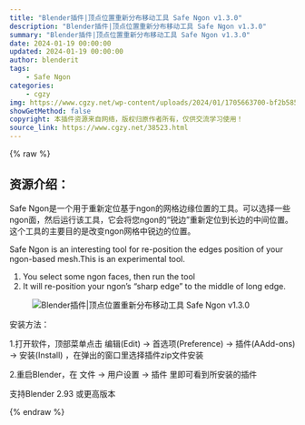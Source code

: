 ```yaml
---
title: "Blender插件|顶点位置重新分布移动工具 Safe Ngon v1.3.0"
description: "Blender插件|顶点位置重新分布移动工具 Safe Ngon v1.3.0"
summary: "Blender插件|顶点位置重新分布移动工具 Safe Ngon v1.3.0"
date: 2024-01-19 00:00:00
updated: 2024-01-19 00:00:00
author: blenderit
tags: 
    - Safe Ngon
categories:
    - cgzy
img: https://www.cgzy.net/wp-content/uploads/2024/01/1705663700-bf2b585aaeb7a04.webp
showGetMethod: false
copyright: 本插件资源来自网络，版权归原作者所有，仅供交流学习使用！
source_link: https://www.cgzy.net/38523.html
---
```


{% raw %}
<div class="wp-block-pandastudio-title"><div class="title_style_01"><h2 id="h2-0">资源介绍：</h2></div></div><p class="is-style-text-indent-2em">Safe Ngon是一个用于重新定位基于ngon的网格边缘位置的工具。可以选择一些ngon面，然后运行该工具，它会将您ngon的“锐边”重新定位到长边的中间位置。这个工具的主要目的是改变ngon网格中锐边的位置。</p><p>Safe Ngon is an interesting tool for re-position the edges position of your ngon-based mesh.This is an experimental tool.</p><ol>
<li>You select some ngon faces, then run the tool</li>



<li>It will re-position your ngon’s “sharp edge” to the middle of long edge.</li>
</ol><div class="wp-block-image is-style-border-round-and-with-shadow">
<figure class="aligncenter size-large"><img decoding="async" src="https://img.alicdn.com/imgextra/i3/717183932/O1CN01TShPxZ1euuFQx2izB_!!717183932.gif" title="Blender插件|顶点位置重新分布移动工具 Safe Ngon v1.3.0" alt="Blender插件|顶点位置重新分布移动工具 Safe Ngon v1.3.0"></figure></div><div class="wp-block-pandastudio-title"><div class="title_style_01"><p>安装方法：</p></div></div><p>1.打开软件，顶部菜单点击 编辑(Edit) → 首选项(Preference) → 插件(AAdd-ons) → 安装(Install) ，在弹出的窗口里选择插件zip文件安装</p><p>2.重启Blender，在 文件 → 用户设置 → 插件 里即可看到所安装的插件</p><div class="wp-block-pandastudio-tips"><div class="tip success "><p>支持Blender 2.93 或更高版本</p>
</div></div>
<div style="display: none">cgzy</div>
{% endraw %}